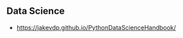 
## Data Science
- https://jakevdp.github.io/PythonDataScienceHandbook/
<!--stackedit_data:
eyJoaXN0b3J5IjpbLTEyNTczNzY4MjhdfQ==
-->